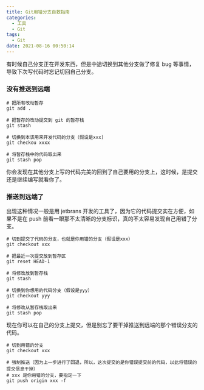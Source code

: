 ```yaml
---
title: Git用错分支自救指南
categories:
  - 工具
  - Git
tags:
  - Git
date: 2021-08-16 00:50:14
---
```


有时候自己分支正在开发东西，但是中途切换到其他分支做了修复 bug 等事情，导致下次写代码时忘记切回自己分支。

### 没有推送到远端

```shell
# 把所有改动暂存
git add .

# 把暂存的改动提交到 git 的暂存栈
git stash

# 切换到本该用来开发代码的分支（假设是xxx)
git checkou xxxx

# 将暂存栈中的代码取出来
git stash pop
```

你会发现在其他分支上写的代码完美的回到了自己要用的分支上，这时候，是提交还是继续编写就看你了。

### 推送到远端了

出现这种情况一般是用 jetbrans 开发的工具了，因为它的代码提交实在方便，如果不是在 push 前看一眼那不太清晰的分支标识，真的不太容易发现自己用错了分支。

```shell
# 切到提交了代码的分支，也就是你用错的分支（假设是xxx）
git checkout xxx

# 把最近一次提交放到暂存区
git reset HEAD-1

# 将修改放到暂存栈
git stash

# 切换到你想用的代码分支（假设是yyy）
git checkout yyy

# 将修改从暂存栈取出来
git stash pop
```

现在你可以在自己的分支上提交，但是别忘了要干掉推送到远端的那个错误分支的代码。

```shell
# 切到用错的分支
git checkout xxx

# 强制推送（因为上一步进行了回退，所以，这次提交的是你错误提交前的代码，以此将错误的提交信息干掉）
# xxx 是你用错的分支，要指定一下
git push origin xxx -f 
```



